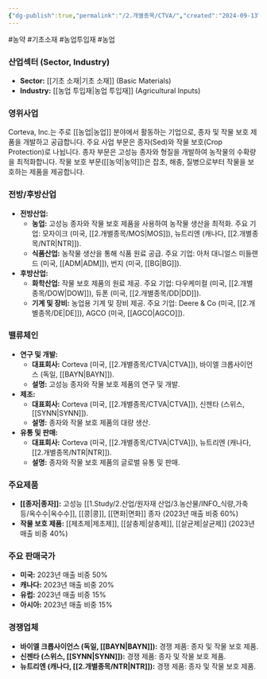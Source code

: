 ```yaml
---
{"dg-publish":true,"permalink":"/2.개별종목/CTVA/","created":"2024-09-13T17:43:54.957+09:00","updated":"2025-06-03T20:05:58.555+09:00"}
---
```


#농약 #기초소재 #농업투입재 #농업 


### 산업섹터 (Sector, Industry)

- **Sector:** [[기초 소재\|기초 소재]] (Basic Materials)
- **Industry:** [[농업 투입재\|농업 투입재]] (Agricultural Inputs)

### 영위사업

Corteva, Inc.는 주로 [[농업\|농업]] 분야에서 활동하는 기업으로, 종자 및 작물 보호 제품을 개발하고 공급합니다. 주요 사업 부문은 종자(Sed)와 작물 보호(Crop Protection)로 나뉩니다. 종자 부문은 고성능 종자와 형질을 개발하여 농작물의 수확량을 최적화합니다. 작물 보호 부문([[농약\|농약]])은 잡초, 해충, 질병으로부터 작물을 보호하는 제품을 제공합니다.

### 전방/후방산업

- **전방산업:**
    - **농업:** 고성능 종자와 작물 보호 제품을 사용하여 농작물 생산을 최적화. 주요 기업: 모자이크 (미국, [[2.개별종목/MOS\|MOS]]), 뉴트리엔 (캐나다, [[2.개별종목/NTR\|NTR]]).
    - **식품산업:** 농작물 생산을 통해 식품 원료 공급. 주요 기업: 아처 대니얼스 미들랜드 (미국, [[ADM\|ADM]]), 번지 (미국, [[BG\|BG]]).
- **후방산업:**
    - **화학산업:** 작물 보호 제품의 원료 제공. 주요 기업: 다우케미컬 (미국, [[2.개별종목/DOW\|DOW]]), 듀폰 (미국, [[2.개별종목/DD\|DD]]).
    - **기계 및 장비:** 농업용 기계 및 장비 제공. 주요 기업: Deere & Co (미국, [[2.개별종목/DE\|DE]]), AGCO (미국, [[AGCO\|AGCO]]).

### 밸류체인

- **연구 및 개발:**
    - **대표회사:** Corteva (미국, [[2.개별종목/CTVA\|CTVA]]), 바이엘 크롭사이언스 (독일, [[BAYN\|BAYN]]).
    - **설명:** 고성능 종자와 작물 보호 제품의 연구 및 개발.
- **제조:**
    - **대표회사:** Corteva (미국, [[2.개별종목/CTVA\|CTVA]]), 신젠타 (스위스, [[SYNN\|SYNN]]).
    - **설명:** 종자와 작물 보호 제품의 대량 생산.
- **유통 및 판매:**
    - **대표회사:** Corteva (미국, [[2.개별종목/CTVA\|CTVA]]), 뉴트리엔 (캐나다, [[2.개별종목/NTR\|NTR]]).
    - **설명:** 종자와 작물 보호 제품의 글로벌 유통 및 판매.

### 주요제품

- **[[종자\|종자]]:** 고성능 [[1.Study/2.산업/원자재 산업/3.농산물/INFO_식량,가축 등/옥수수\|옥수수]], [[콩\|콩]], [[면화\|면화]] 종자 (2023년 매출 비중 60%)
- **작물 보호 제품:** [[제초제\|제초제]], [[살충제\|살충제]], [[살균제\|살균제]] (2023년 매출 비중 40%)

### 주요 판매국가

- **미국:** 2023년 매출 비중 50%
- **캐나다:** 2023년 매출 비중 20%
- **유럽:** 2023년 매출 비중 15%
- **아시아:** 2023년 매출 비중 15%

### 경쟁업체

- **바이엘 크롭사이언스 (독일, [[BAYN\|BAYN]]):** 경쟁 제품: 종자 및 작물 보호 제품.
- **신젠타 (스위스, [[SYNN\|SYNN]]):** 경쟁 제품: 종자 및 작물 보호 제품.
- **뉴트리엔 (캐나다, [[2.개별종목/NTR\|NTR]]):** 경쟁 제품: 종자 및 작물 보호 제품.